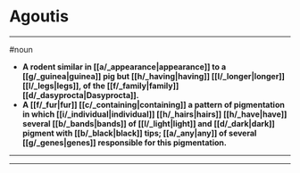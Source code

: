 # Agoutis
---
#noun
- **A rodent similar in [[a/_appearance|appearance]] to a [[g/_guinea|guinea]] pig but [[h/_having|having]] [[l/_longer|longer]] [[l/_legs|legs]], of the [[f/_family|family]] [[d/_dasyprocta|Dasyprocta]].**
- **A [[f/_fur|fur]] [[c/_containing|containing]] a pattern of pigmentation in which [[i/_individual|individual]] [[h/_hairs|hairs]] [[h/_have|have]] several [[b/_bands|bands]] of [[l/_light|light]] and [[d/_dark|dark]] pigment with [[b/_black|black]] tips; [[a/_any|any]] of several [[g/_genes|genes]] responsible for this pigmentation.**
---
---
